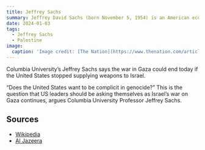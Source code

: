 ```yaml
---
title: Jeffrey Sachs
summary: Jeffrey David Sachs (born November 5, 1954) is an American economist and public policy analyst who is a professor at Columbia University, where he was former director of The Earth Institute. He worked on the topics of sustainable development and economic development.
date: 2024-01-03
tags:
  - Jeffrey Sachs
  - Palestine
image:
  caption: 'Image credit: [The Nation](https://www.thenation.com/article/archive/years-climate-talks-are-our-last-and-best-chance-slow-global-warming/?utm_source=facebook&utm_medium=socialflow)'
---
```



Columbia University’s Jeffrey Sachs says the war in Gaza could end today if the United States stopped supplying weapons to Israel.

“Does the United States want to be complicit in genocide?” This is the question that US leaders should be asking themselves as Israel’s war on Gaza continues, argues Columbia University Professor Jeffrey Sachs.




## Sources

- [Wikipedia](https://en.wikipedia.org/wiki/Jeffrey_Sachs)
- [Al Jazeera](https://www.aljazeera.com/program/the-bottom-line/2024/3/17/professor-jeffrey-sachs-us-is-complicit-in-israeli-genocide)